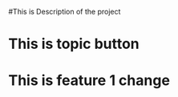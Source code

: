 #This is Description of the project
<h1>This is topic button</h1>
<h1> This is feature 1 change </h1>
